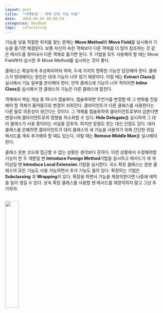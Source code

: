 ```yaml
---
layout: post
title:  "리팩토링 - 객체 간의 기능 이동"
date:   2018-04-04 00:00:59
categories: DevBook
tags:	refactoring 
---
```


기능을 넣을 적절한 위치를 찾는 문제는 **Move Method**와 **Move Field**를 실시해서 기능을 옮기면 해결된다. 보통 자신이 속한 객체보다 다른 객체를 더 많이 참조하는 것 같은 메서드를 찾아내서 다른 객체로 옮기면 된다. 두 기법을 모두 사용해야 할 때는 Move Field부터 실시한 후 Move Method를 실시하는 것이 좋다. 

클래스는 확실하게 추상화되어야 하며, 두세 가지의 명확한 기능만 담당해야 한다. 클래스가 방대해지는 원인은 대개 기능이 너무 많기 때문이다. 이럴 때는 **Extract Class**를 실시해서 기능 일부를 분리해야 한다. 만약 클래스에 기능이 너무 적어지면 **Inline Class**를 실시해서 한 클래스의 기능은 다른 클래스에 합친다. 

객체에서 핵심 개념 중 하나가 캡슐화다. 캡슐화하면 무언가를 변경할 때 그 변화를 전달해야 할 객체가 줄어들므로 변경이 쉬워진다. 클라이언트가 다른 클래스를 사용한다는 다른 말로 의존성이 생긴다는 것이다. 그 객체를 캡슐화하여 클라이언트로부터 감춘다면 변경시에 클라이언트로의 영향을 최소화할 수 있다. **Hide Delegate**를 실시하여 그 대리 클래스가 사용 중이라는 사실을 감추자. 하지만 장점도 얻는 대신 단점도 있다. 대리 클래스를 은폐하면 클라이언트가 대리 클래스의 새 기능을 사용하기 위해 간단한 위임 메서드를 계속 추가해야 할 때도 있는다. 이럴 때는 **Remove Middle Man**을 실시해야 한다. 

클래스 원본 코드에 접근할 수 없는 상황은 생각보다 흔하다. 이런 상황에서 수정해야할 기능이 한 두 개뿐일 땐 **Introduce Foreign Method**기법을 실시하고 메서드가 세 개 이상일 땐 **Introduce Local Extension** 기법을 실시한다. 국소 확장 클래스는 원본 클래스의 모든 기능도 사용 가능하면서 추가 기능도 들어 있다. 확장하는 기법은 **Subclassing** 과 **Wrapping**이 있다. 확장을 하면서 기능을 재정의한다면 나중에 애먹을 일이 생길 수 있다. 상속 확장 클래스를 사용할 땐 메서드를 재정의하지 말고 그냥 추가하자. 


<br/>

<a href="http://www.aladin.co.kr/shop/wproduct.aspx?ItemId=20793053">
  <img class="book" style="width: 30%; height: 30%" src="http://image.aladin.co.kr/product/2079/30/cover/8979149719_1.jpg"/>
</a>

